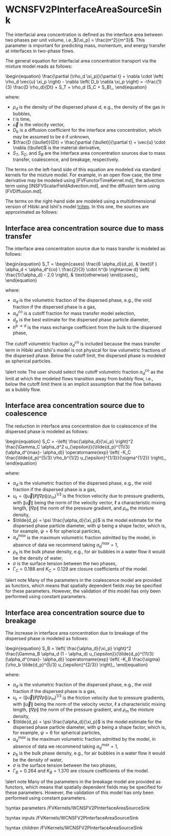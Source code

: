 # WCNSFV2PInterfaceAreaSourceSink

The interfacial area concentration is defined as the interface area between
two phases per unit volume, i.e.,$[\xi_p] = \frac{m^2}{m^3}$. This parameter is important
for predicting mass, momentum, and energy transfer at interfaces in two-phase flows.

The general equation for interfacial area concentration transport via the mixture model reads as follows:

\begin{equation}
\frac{\partial (\rho_d \xi_p)}{\partial t} + \nabla \cdot \left( \rho_d \vec{u} \xi_p \right) - \nabla \left( D_b \nabla \xi_p \right) =
-\frac{1}{3} \frac{D \rho_d}{Dt} + S_T + \rho_d (S_C + S_B)\,,
\end{equation}

where:

- $\rho_d$ is the density of the dispersed phase $d$, e.g., the density of the gas in bubbles,
- $t$ is time,
- $\vec{u}$ is the velocity vector,
- $D_b$ is a diffusion coefficient for the interface area concentration, which may be assumed to be `0` if unknown,
- $\frac{D (\bullet)}{Dt} = \frac{\partial (\bullet)}{\partial t} + \vec{u} \cdot \nabla (\bullet)$ is the material derivative,
- $S_T$, $S_C$, and $S_B$ are the interface area concentration sources due to mass transfer, coalescence, and breakage, respectively.

The terms on the left-hand side of this equation are modeled via standard kernels for the mixture model.
For example, in an open flow case, the time derivative may be modeled using [FVFunctorTimeKernel.md],
the advection term using [INSFVScalarFieldAdvection.md], and the diffusion term using [FVDiffusion.md].

The terms on the right-hand side are modeled using a multidimensional version of
Hibiki and Ishii's model [!citep](hibiki2000interface).
In this one, the sources are approximated as follows:


## Interface area concentration source due to mass transfer

The interface area concentration source due to mass transfer is modeled as follows:

\begin{equation}
S_T =
\begin{cases}
  \frac{6 \alpha_d}{d_p}, & \text{if } \alpha_d < \alpha_d^{co} \\
  \frac{2}{3} \cdot h^{b \rightarrow d} \left( \frac{1}{\alpha_d} - 2.0 \right), & \text{otherwise}
\end{cases}\,,
\end{equation}

where:

- $\alpha_d$ is the volumetric fraction of the dispersed phase, e.g., the void fraction if the dispersed phase is a gas,
- $\alpha_d^{co}$ is a cutoff fraction for mass transfer model selection,
- $d_p$ is the best estimate for the dispersed phase particle diameter,
- $h^{b \rightarrow d}$ is the mass exchange coefficient from the bulk to the dispersed phase,

The cutoff volumetric fraction $\alpha_d^{co}$ is included because the mass transfer term
in Hibiki and Ishii's model is not physical for low volumetric fractions of the dispersed phase.
Below the cutoff limit, the dispersed phase is modeled as spherical particles.

!alert note
The user should select the cutoff volumetric fraction $\alpha_d^{co}$ as the limit at which
the modeled flows transition away from bubbly flow, i.e., below the cutoff limit there is an
implicit assumption that the flow behaves as a bubbly flow.


## Interface area concentration source due to coalescence

The reduction in interface area concentration due to coalescence of the dispersed phase is modeled as follows:

\begin{equation}
S_C = -\left( \frac{\alpha_d}{\xi_p} \right)^2 \frac{\Gamma_C \alpha_d^2 u_{\epsilon}}{\tilde{d_p}^{11/3} (\alpha_d^{max}- \alpha_d)}
\operatorname{exp} \left( -K_C \frac{\tilde{d_p}^{5/3} \rho_b^{1/2} u_{\epsilon}^{1/3}}{\sigma^{1/2}} \right)\,,
\end{equation}

where:

- $\alpha_d$ is the volumetric fraction of the dispersed phase, e.g., the void fraction if the dispersed phase is a gas,
- $u_{\epsilon} = \left( \| \vec{u} \| \ell \| \nabla p \| / \rho_m \right)^{1/3}$ is the friction velocity due to pressure gradients, with $\| \vec{u} \|$ being the norm of the velocity vector, $\ell$ a characteristic mixing length, $\| \nabla p \|$ the norm of the pressure gradient, and $\rho_m$ the mixture density,
- $\tilde{d_p} = \psi \frac{\alpha_d}{\xi_p}$ is the model estimate for the dispersed phase particle diameter, with $\psi$ being a shape factor, which is, for example, $\psi=6$ for spherical particles,
- $\alpha_d^{max}$ is the maximum volumetric fraction admitted by the model, in absence of data we recommend taking $\alpha_d^{max}=1$,
- $\rho_b$ is the bulk phase density, e.g., for air bubbles in a water flow it would be the density of water,
- $\sigma$ is the surface tension between the two phases,
- $\Gamma_C = 0.188$ and $K_C = 0.129$ are closure coefficients of the model.

!alert note
Many of the parameters in the coalescence model are provided as functors,
which means that spatially dependent fields may be specified for these parameters.
However, the validation of this model has only been performed using constant parameters.

## Interface area concentration source due to breakage

The increase in interface area concentration due to breakage of the dispersed phase is modeled as follows:

\begin{equation}
S_B = \left( \frac{\alpha_d}{\xi_p} \right)^2 \frac{\Gamma_B \alpha_d (1 - \alpha_d) u_{\epsilon}}{\tilde{d_p}^{11/3} (\alpha_d^{max}- \alpha_d)}
\operatorname{exp} \left( -K_B \frac{\sigma}{\rho_b \tilde{d_p}^{5/3} u_{\epsilon}^{2/3}} \right)\,,
\end{equation}

where:

- $\alpha_d$ is the volumetric fraction of the dispersed phase, e.g., the void fraction if the dispersed phase is a gas,
- $u_{\epsilon} = \left( \| \vec{u} \| \ell \| \nabla p \| / \rho_m \right)^{1/3}$ is the friction velocity due to pressure gradients, with $\| \vec{u} \|$ being the norm of the velocity vector, $\ell$ a characteristic mixing length, $\| \nabla p \|$ the norm of the pressure gradient, and $\rho_m$ the mixture density,
- $\tilde{d_p} = \psi \frac{\alpha_d}{\xi_p}$ is the model estimate for the dispersed phase particle diameter, with $\psi$ being a shape factor, which is, for example, $\psi=6$ for spherical particles,
- $\alpha_d^{max}$ is the maximum volumetric fraction admitted by the model, in absence of data we recommend taking $\alpha_d^{max}=1$,
- $\rho_b$ is the bulk phase density, e.g., for air bubbles in a water flow it would be the density of water,
- $\sigma$ is the surface tension between the two phases,
- $\Gamma_B = 0.264$ and $K_B = 1.370$ are closure coefficients of the model.

!alert note
Many of the parameters in the breakage model are provided as functors,
which means that spatially dependent fields may be specified for these parameters.
However, the validation of this model has only been performed using constant parameters.


!syntax parameters /FVKernels/WCNSFV2PInterfaceAreaSourceSink

!syntax inputs /FVKernels/WCNSFV2PInterfaceAreaSourceSink

!syntax children /FVKernels/WCNSFV2PInterfaceAreaSourceSink
